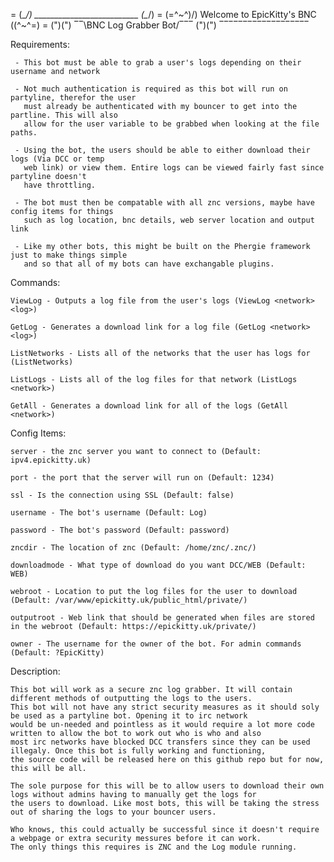 = (\__/)   __________________________   (\__/)
= (=^~^)/) Welcome to EpicKitty's BNC (\(^~^=)
= (")(")   ‾‾\BNC Log Grabber Bot/‾‾‾   (")(")
            ‾‾‾‾‾‾‾‾‾‾‾‾‾‾‾‾‾‾‾

Requirements:


	 - This bot must be able to grab a user's logs depending on their username and network

	 - Not much authentication is required as this bot will run on partyline, therefor the user
	   must already be authenticated with my bouncer to get into the partline. This will also
	   allow for the user variable to be grabbed when looking at the file paths.

	 - Using the bot, the users should be able to either download their logs (Via DCC or temp 
	   web link) or view them. Entire logs can be viewed fairly fast since partyline doesn't 
	   have throttling.

	 - The bot must then be compatable with all znc versions, maybe have config items for things
	   such as log location, bnc details, web server location and output link

	 - Like my other bots, this might be built on the Phergie framework just to make things simple
	   and so that all of my bots can have exchangable plugins.


Commands:

	ViewLog - Outputs a log file from the user's logs (ViewLog <network> <log>)

	GetLog - Generates a download link for a log file (GetLog <network> <log>)

	ListNetworks - Lists all of the networks that the user has logs for (ListNetworks)

	ListLogs - Lists all of the log files for that network (ListLogs <network>)

	GetAll - Generates a download link for all of the logs (GetAll <network>)


Config Items:

	server - the znc server you want to connect to (Default: ipv4.epickitty.uk)

	port - the port that the server will run on (Default: 1234)

	ssl - Is the connection using SSL (Default: false)

	username - The bot's username (Default: Log)

	password - The bot's password (Default: password)

	zncdir - The location of znc (Default: /home/znc/.znc/)

	downloadmode - What type of download do you want DCC/WEB (Default: WEB)

	webroot - Location to put the log files for the user to download (Default: /var/www/epickitty.uk/public_html/private/)

	outputroot - Web link that should be generated when files are stored in the webroot (Default: https://epickitty.uk/private/)

	owner - The username for the owner of the bot. For admin commands (Default: ?EpicKitty)

Description:

	This bot will work as a secure znc log grabber. It will contain different methods of outputting the logs to the users.
	This bot will not have any strict security measures as it should soly be used as a partyline bot. Opening it to irc network
	would be un-needed and pointless as it would require a lot more code written to allow the bot to work out who is who and also
	most irc networks have blocked DCC transfers since they can be used illegaly. Once this bot is fully working and functioning,
	the source code will be released here on this github repo but for now, this will be all.

	The sole purpose for this will be to allow users to download their own logs without admins having to manually get the logs for
	the users to download. Like most bots, this will be taking the stress out of sharing the logs to your bouncer users.

	Who knows, this could actually be successful since it doesn't require a webpage or extra security messures before it can work.
	The only things this requires is ZNC and the Log module running.

